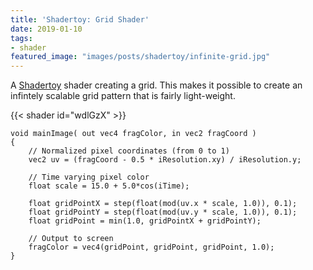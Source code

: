 ```yaml
---
title: 'Shadertoy: Grid Shader'
date: 2019-01-10
tags:
- shader
featured_image: "images/posts/shadertoy/infinite-grid.jpg"
---
```


A [Shadertoy](shadertoy.com) shader creating a grid. This makes it possible to create an infintely scalable grid pattern that is fairly light-weight.

{{< shader id="wdlGzX" >}}

```
void mainImage( out vec4 fragColor, in vec2 fragCoord )
{
    // Normalized pixel coordinates (from 0 to 1)
    vec2 uv = (fragCoord - 0.5 * iResolution.xy) / iResolution.y;

    // Time varying pixel color
    float scale = 15.0 + 5.0*cos(iTime);
    
    float gridPointX = step(float(mod(uv.x * scale, 1.0)), 0.1);
    float gridPointY = step(float(mod(uv.y * scale, 1.0)), 0.1);
    float gridPoint = min(1.0, gridPointX + gridPointY);

    // Output to screen
    fragColor = vec4(gridPoint, gridPoint, gridPoint, 1.0);
}
```